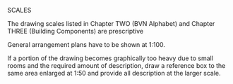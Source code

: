 SCALES

The drawing scales listed in Chapter TWO (BVN Alphabet) and Chapter THREE (Building Components) are prescriptive

General arrangement plans have to be shown at <span class="highlight-red">1:100</span>.

If a portion of the drawing becomes graphically too heavy due to small rooms and the required amount of description, draw a reference box to the same area enlarged at <span class="highlight-red">1:50</span> and provide all description at the larger scale.